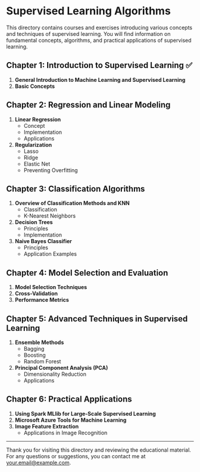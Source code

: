 # Supervised Learning Algorithms

This directory contains courses and exercises introducing various concepts and techniques of supervised learning. You will find information on fundamental concepts, algorithms, and practical applications of supervised learning.

## Chapter 1: Introduction to Supervised Learning :white_check_mark:

1. **General Introduction to Machine Learning and Supervised Learning**
2. **Basic Concepts**

## Chapter 2: Regression and Linear Modeling

1. **Linear Regression**
    - Concept
    - Implementation
    - Applications
2. **Regularization**
    - Lasso
    - Ridge
    - Elastic Net
    - Preventing Overfitting

## Chapter 3: Classification Algorithms

1. **Overview of Classification Methods and KNN**
    - Classification
    - K-Nearest Neighbors
3. **Decision Trees**
    - Principles
    - Implementation
4. **Naive Bayes Classifier**
    - Principles
    - Application Examples

## Chapter 4: Model Selection and Evaluation

1. **Model Selection Techniques**
2. **Cross-Validation**
3. **Performance Metrics**

## Chapter 5: Advanced Techniques in Supervised Learning

1. **Ensemble Methods**
    - Bagging
    - Boosting
    - Random Forest
2. **Principal Component Analysis (PCA)**
    - Dimensionality Reduction
    - Applications

## Chapter 6: Practical Applications

1. **Using Spark MLlib for Large-Scale Supervised Learning**
2. **Microsoft Azure Tools for Machine Learning**
3. **Image Feature Extraction**
    - Applications in Image Recognition

---

Thank you for visiting this directory and reviewing the educational material. For any questions or suggestions, you can contact me at [your.email@example.com](mailto:your.email@example.com).
